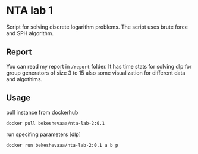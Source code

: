 # NTA lab 1
Script for solving discrete logarithm problems. The script uses brute force and SPH algorithm.
## Report

You can read my report in `/report` folder. It has time stats for solving dlp for group generators of size 3 to 15 also some visualization for different data and algothims.
## Usage
pull instance from dockerhub 

```
docker pull bekeshevaaa/nta-lab-2:0.1
```

run specifing parameters [dlp]

```
docker run bekeshevaaa/nta-lab-2:0.1 a b p
```
